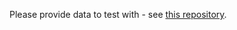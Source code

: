 Please provide data to test with - see [this repository](https://huggingface.co/datasets/petrrysavy/krebs).

